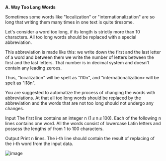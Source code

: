 **A. Way Too Long Words**

Sometimes some words like "localization" or "internationalization" are so long that writing them many times in one text is quite tiresome.

Let's consider a word too long, if its length is strictly more than 10 characters. All too long words should be replaced with a special abbreviation.

This abbreviation is made like this: we write down the first and the last letter of a word and between them we write the number of letters between the first and the last letters. That number is in decimal system and doesn't contain any leading zeroes.

Thus, "localization" will be spelt as "l10n", and "internationalization» will be spelt as "i18n".

You are suggested to automatize the process of changing the words with abbreviations. At that all too long words should be replaced by the abbreviation and the words that are not too long should not undergo any changes.

Input
The first line contains an integer n (1 ≤ n ≤ 100). Each of the following n lines contains one word. All the words consist of lowercase Latin letters and possess the lengths of from 1 to 100 characters.

Output
Print n lines. The i-th line should contain the result of replacing of the i-th word from the input data.

![image]([https://hackmd.io/_uploads/HkTgNMNlyl.png](https://hackmd-prod-images.s3-ap-northeast-1.amazonaws.com/uploads/upload_c288b88f4d2fcd24449b472a1ef8ffc7.png?AWSAccessKeyId=AKIA3XSAAW6AWSKNINWO&Expires=1729533459&Signature=2ais08ihEY7y46wPdZFEfHCDwWo%3D))
